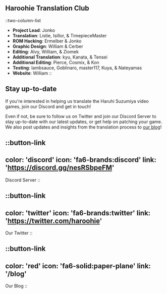 ## Haroohie Translation Club
::two-column-list
- **Project Lead**: Jonko
- **Translation**: Listie, Isillor, & TimepieceMaster
- **ROM Hacking**: Ermelber & Jonko
- **Graphic Design**: William & Cerber
- **Editing**: Alvy, William, & Ziomek
- **Additional Translation**: kyu, Kanata, & Tensei 
- **Additional Editing**: Pierce, Cosmix, & Kon
- **Testing**: lambsauce, Goblinaro, master117, Kuya, & Nateyamas
- **Website**: William
::

## Stay up-to-date
If you're interested in helping us translate the Haruhi Suzumiya video games, join our Discord and get in touch!

Even if not, be sure to follow us on Twitter and join our Discord Server to stay up-to-date with our latest updates, or get help on patching your game. We also post updates and insights from the translation process to [our blog](/blog)!

<!-- Twitter and discord buttons -->
::button-link
---
color: 'discord'
icon: 'fa6-brands:discord'
link: 'https://discord.gg/nesRSbpeFM'
---
Discord Server
::

::button-link
---
color: 'twitter'
icon: 'fa6-brands:twitter'
link: 'https://twitter.com/haroohie'
---
Our Twitter
::

::button-link
---
color: 'red'
icon: 'fa6-solid:paper-plane'
link: '/blog'
---
Our Blog
::